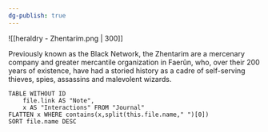 ```yaml
---
dg-publish: true
---
```

![[heraldry - Zhentarim.png | 300]]

Previously known as the Black Network, the Zhentarim are a mercenary company and greater mercantile organization in Faerûn, who, over their 200 years of existence, have had a storied history as a cadre of self-serving thieves, spies, assassins and malevolent wizards.

```dataview
TABLE WITHOUT ID
	file.link AS "Note", 
	x AS "Interactions" FROM "Journal"
FLATTEN x WHERE contains(x,split(this.file.name," ")[0])
SORT file.name DESC
```